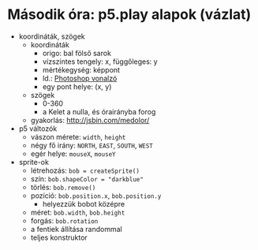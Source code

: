 # Második óra: p5.play alapok (vázlat)

- koordináták, szögek 
	+ koordináták
		* origo: bal fölső sarok
		* vízszintes tengely: x, függőleges: y
		* mértékegység: képpont
		* ld.: [Photoshop vonalzó](ps-rulers.png)
		* egy pont helye: (x, y)
	+ szögek
		* 0-360
		* a Kelet a nulla, és órairányba forog
	+ gyakorlás: http://jsbin.com/medolor/
- p5 változók
	- vászon mérete: `width`, `height`
	- négy fő irány: `NORTH`, `EAST`, `SOUTH`, `WEST`
	- egér helye: `mouseX`, `mouseY`
- sprite-ok
	- létrehozás: `bob = createSprite()`
	- szín: `bob.shapeColor = "darkblue"`
	- törlés: `bob.remove()`
	- pozíció: `bob.position.x`, `bob.position.y`
		+ helyezzük bobot középre
	- méret: `bob.width`, `bob.height`
	- forgás: `bob.rotation`
	- a fentiek állítása randommal
	- teljes konstruktor
